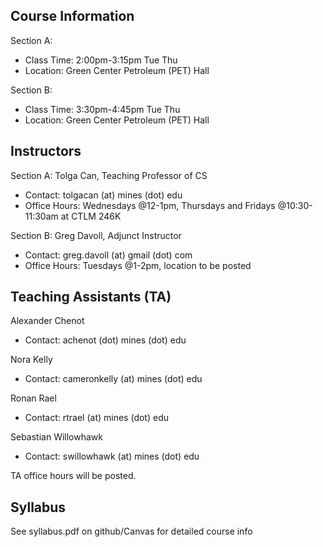 ## Course Information

Section A:

- Class Time: 2:00pm-3:15pm Tue Thu
- Location: Green Center Petroleum (PET) Hall

Section B:

- Class Time: 3:30pm-4:45pm Tue Thu
- Location: Green Center Petroleum (PET) Hall


## Instructors

Section A: Tolga Can, Teaching Professor of CS

- Contact: tolgacan (at) mines (dot) edu
- Office Hours: Wednesdays @12-1pm, Thursdays and Fridays @10:30-11:30am at CTLM 246K

Section B: Greg Davoll, Adjunct Instructor

- Contact: greg.davoll (at) gmail (dot) com 
- Office Hours: Tuesdays @1-2pm, location to be posted

## Teaching Assistants (TA)

Alexander Chenot

- Contact: achenot (dot) mines (dot) edu

Nora Kelly

- Contact: cameronkelly (at) mines (dot) edu

Ronan Rael

- Contact: rtrael (at) mines (dot) edu

Sebastian Willowhawk

- Contact: swillowhawk (at) mines (dot) edu

TA office hours will be posted.

## Syllabus

See syllabus.pdf on github/Canvas for detailed course info

